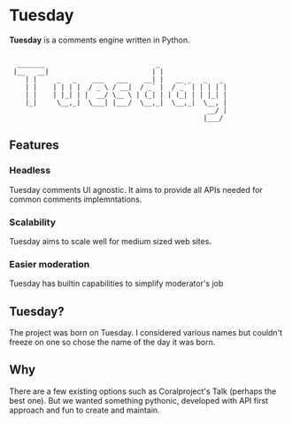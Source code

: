 # Tuesday

**Tuesday** is a comments engine written in Python.

```

  _______                            _                 
 |__   __|                          | |                
    | |     _   _    ___   ___    __| |   __ _   _   _ 
    | |    | | | |  / _ \ / __|  / _` |  / _` | | | | |
    | |    | |_| | |  __/ \__ \ | (_| | | (_| | | |_| |
    |_|     \__,_|  \___| |___/  \__,_|  \__,_|  \__, |
                                                  __/ |
                                                 |___/ 
```


## Features

### Headless
Tuesday comments UI agnostic. It aims to provide all APIs needed for common comments implemntations.

### Scalability
Tuesday aims to scale well for medium sized web sites.

### Easier moderation
Tuesday has builtin capabilities to simplify moderator's job

## Tuesday?
The project was born on Tuesday. I considered various names but couldn't freeze on one so chose the name of the day it was born.

## Why
There are a few existing options such as Coralproject's Talk (perhaps the best one). But we wanted something pythonic, developed with API first approach and fun to create and maintain.
